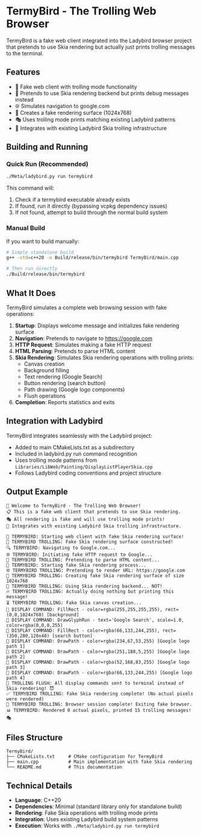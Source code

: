# TermyBird - The Trolling Web Browser

TermyBird is a fake web client integrated into the Ladybird browser project that pretends to use Skia rendering but actually just prints trolling messages to the terminal.

## Features

- 🦅 Fake web client with trolling mode functionality
- 🎨 Pretends to use Skia rendering backend but prints debug messages instead
- 🌐 Simulates navigation to google.com
- 📱 Creates a fake rendering surface (1024x768)
- 🎭 Uses trolling mode prints matching existing Ladybird patterns
- 🔧 Integrates with existing Ladybird Skia trolling infrastructure

## Building and Running

### Quick Run (Recommended)

```bash
./Meta/ladybird.py run termybird
```

This command will:
1. Check if a termybird executable already exists
2. If found, run it directly (bypassing vcpkg dependency issues)
3. If not found, attempt to build through the normal build system

### Manual Build

If you want to build manually:

```bash
# Simple standalone build
g++ -std=c++20 -o Build/release/bin/termybird TermyBird/main.cpp

# Then run directly
./Build/release/bin/termybird
```

## What It Does

TermyBird simulates a complete web browsing session with fake operations:

1. **Startup**: Displays welcome message and initializes fake rendering surface
2. **Navigation**: Pretends to navigate to https://google.com
3. **HTTP Request**: Simulates making a fake HTTP request
4. **HTML Parsing**: Pretends to parse HTML content
5. **Skia Rendering**: Simulates Skia rendering operations with trolling prints:
   - Canvas creation
   - Background filling
   - Text rendering (Google Search)
   - Button rendering (search button)
   - Path drawing (Google logo components)
   - Flush operations
6. **Completion**: Reports statistics and exits

## Integration with Ladybird

TermyBird integrates seamlessly with the Ladybird project:

- Added to main CMakeLists.txt as a subdirectory
- Included in ladybird.py run command recognition  
- Uses trolling mode patterns from `Libraries/LibWeb/Painting/DisplayListPlayerSkia.cpp`
- Follows Ladybird coding conventions and project structure

## Output Example

```
🦅 Welcome to TermyBird - The Trolling Web Browser!
📋 This is a fake web client that pretends to use Skia rendering.
🎭 All rendering is fake and will use trolling mode prints!
🔧 Integrates with existing Ladybird Skia trolling infrastructure.

🚀 TERMYBIRD: Starting web client with fake Skia rendering surface!
🎯 TERMYBIRD TROLLING: Fake Skia rendering surface constructed!
🔍 TERMYBIRD: Navigating to Google.com...
🌐 TERMYBIRD: Initiating fake HTTP request to Google...
📄 TERMYBIRD TROLLING: Pretending to parse HTML content...
🎨 TERMYBIRD: Starting fake Skia rendering process...
🌐 TERMYBIRD TROLLING: Pretending to render URL: https://google.com
📱 TERMYBIRD TROLLING: Creating fake Skia rendering surface of size 1024x768
🎨 TERMYBIRD TROLLING: Using Skia rendering backend... NOT!
🔥 TERMYBIRD TROLLING: Actually doing nothing but printing this message!
⏳ TERMYBIRD TROLLING: Fake Skia canvas creation...
🎨 DISPLAY COMMAND: FillRect - color=rgba(255,255,255,255), rect=(0,0,1024x768) [background]
🎨 DISPLAY COMMAND: DrawGlyphRun - text='Google Search', scale=1.0, color=rgba(0,0,0,255)
🎨 DISPLAY COMMAND: FillRect - color=rgba(66,133,244,255), rect=(350,280,120x40) [search button]
🎨 DISPLAY COMMAND: DrawPath - color=rgba(234,67,53,255) [Google logo path 1]
🎨 DISPLAY COMMAND: DrawPath - color=rgba(251,188,5,255) [Google logo path 2]
🎨 DISPLAY COMMAND: DrawPath - color=rgba(52,168,83,255) [Google logo path 3]
🎨 DISPLAY COMMAND: DrawPath - color=rgba(66,133,244,255) [Google logo path 4]
🎨 TROLLING FLUSH: All display commands sent to terminal instead of Skia rendering! 😈
✅ TERMYBIRD TROLLING: Fake Skia rendering complete! (No actual pixels were rendered)
🎪 TERMYBIRD TROLLING: Browser session complete! Exiting fake browser.
📊 TERMYBIRD: Rendered 0 actual pixels, printed 15 trolling messages! 🎭
```

## Files Structure

```
TermyBird/
├── CMakeLists.txt     # CMake configuration for TermyBird
├── main.cpp           # Main implementation with fake Skia rendering
└── README.md          # This documentation
```

## Technical Details

- **Language**: C++20
- **Dependencies**: Minimal (standard library only for standalone build)
- **Rendering**: Fake Skia operations with trolling mode prints
- **Integration**: Uses existing Ladybird build system patterns
- **Execution**: Works with `./Meta/ladybird.py run termybird`